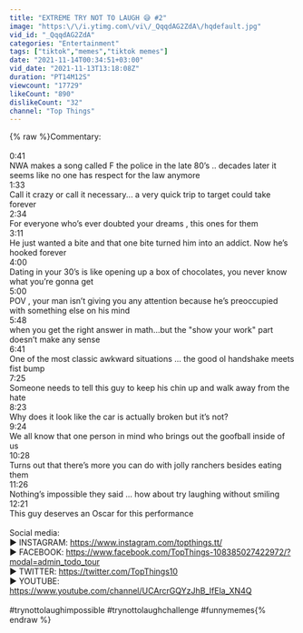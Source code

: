 ```yaml
---
title: "EXTREME TRY NOT TO LAUGH 😅 #2"
image: "https:\/\/i.ytimg.com\/vi\/_QqqdAG2ZdA\/hqdefault.jpg"
vid_id: "_QqqdAG2ZdA"
categories: "Entertainment"
tags: ["tiktok","memes","tiktok memes"]
date: "2021-11-14T00:34:51+03:00"
vid_date: "2021-11-13T13:18:08Z"
duration: "PT14M12S"
viewcount: "17729"
likeCount: "890"
dislikeCount: "32"
channel: "Top Things"
---
```

{% raw %}Commentary:<br /><br />0:41<br />NWA makes a song called F the police in the late 80’s .. decades later it seems like no one has respect for the law anymore<br />1:33<br />Call it crazy or call it necessary... a very quick trip to target could take forever<br />2:34<br />For everyone who’s ever doubted your dreams , this ones for them<br />3:11<br />He just wanted a bite and that one bite turned him into an addict. Now he’s hooked forever<br />4:00<br />Dating in your 30’s is like opening up a box of chocolates, you never know what you’re gonna get<br />5:00<br />POV , your man isn’t giving you any attention because he’s preoccupied with something else on his mind<br />5:48<br />when you get the right answer in math...but the &quot;show your work&quot; part doesn’t make any sense<br />6:41<br />One of the most classic awkward situations ... the good ol handshake meets fist bump<br />7:25<br />Someone needs to tell this guy to keep his chin up and walk away from the hate<br />8:23<br />Why does it look like the car is actually broken but it’s not?<br />9:24<br />We all know that one person in mind who brings out the goofball inside of us<br />10:28<br />Turns out that there’s more you can do with jolly ranchers besides eating them<br />11:26<br />Nothing’s impossible they said ... how about try laughing without smiling<br />12:21<br />This guy deserves an Oscar for this performance<br /><br />Social media:<br />► INSTAGRAM: <a rel="nofollow" target="blank" href="https://www.instagram.com/topthings.tt/">https://www.instagram.com/topthings.tt/</a><br />► FACEBOOK: <a rel="nofollow" target="blank" href="https://www.facebook.com/TopThings-108385027422972/?modal=admin_todo_tour">https://www.facebook.com/TopThings-108385027422972/?modal=admin_todo_tour</a><br />► TWITTER: <a rel="nofollow" target="blank" href="https://twitter.com/TopThings10">https://twitter.com/TopThings10</a><br />► YOUTUBE: <a rel="nofollow" target="blank" href="https://www.youtube.com/channel/UCArcrGQYzJhB_IfEla_XN4Q">https://www.youtube.com/channel/UCArcrGQYzJhB_IfEla_XN4Q</a><br /><br />#trynottolaughimpossible #trynottolaughchallenge #funnymemes{% endraw %}
